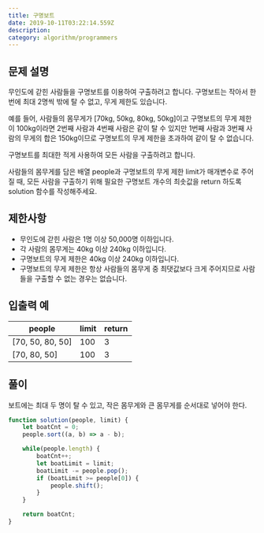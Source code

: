 ```yaml
---
title: 구명보트
date: 2019-10-11T03:22:14.559Z
description: 
category: algorithm/programmers
---
```


## 문제 설명

무인도에 갇힌 사람들을 구명보트를 이용하여 구출하려고 합니다. 구명보트는 작아서 한 번에 최대 2명씩 밖에 탈 수 없고, 무게 제한도 있습니다.

예를 들어, 사람들의 몸무게가 [70kg, 50kg, 80kg, 50kg]이고 구명보트의 무게 제한이 100kg이라면 2번째 사람과 4번째 사람은 같이 탈 수 있지만 1번째 사람과 3번째 사람의 무게의 합은 150kg이므로 구명보트의 무게 제한을 초과하여 같이 탈 수 없습니다.

구명보트를 최대한 적게 사용하여 모든 사람을 구출하려고 합니다.

사람들의 몸무게를 담은 배열 people과 구명보트의 무게 제한 limit가 매개변수로 주어질 때, 모든 사람을 구출하기 위해 필요한 구명보트 개수의 최솟값을 return 하도록 solution 함수를 작성해주세요.

## 제한사항

- 무인도에 갇힌 사람은 1명 이상 50,000명 이하입니다.
- 각 사람의 몸무게는 40kg 이상 240kg 이하입니다.
- 구명보트의 무게 제한은 40kg 이상 240kg 이하입니다.
- 구명보트의 무게 제한은 항상 사람들의 몸무게 중 최댓값보다 크게 주어지므로 사람들을 구출할 수 없는 경우는 없습니다.

## 입출력 예

|people|limit|return|
|-|-|-|
|[70, 50, 80, 50]|100|3|
|[70, 80, 50]|100|3|

## 풀이

보트에는 최대 두 명이 탈 수 있고, 작은 몸무게와 큰 몸무게를 순서대로 넣어야 한다.

```javascript
function solution(people, limit) {
    let boatCnt = 0;
    people.sort((a, b) => a - b);

    while(people.length) {
        boatCnt++;
        let boatLimit = limit;
        boatLimit -= people.pop();
        if (boatLimit >= people[0]) {
            people.shift();
        }
    }

    return boatCnt;
}
```
